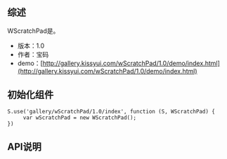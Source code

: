 ## 综述

WScratchPad是。

* 版本：1.0
* 作者：宝码
* demo：[http://gallery.kissyui.com/wScratchPad/1.0/demo/index.html](http://gallery.kissyui.com/wScratchPad/1.0/demo/index.html)

## 初始化组件
		
    S.use('gallery/wScratchPad/1.0/index', function (S, WScratchPad) {
         var wScratchPad = new WScratchPad();
    })
	
	

## API说明
